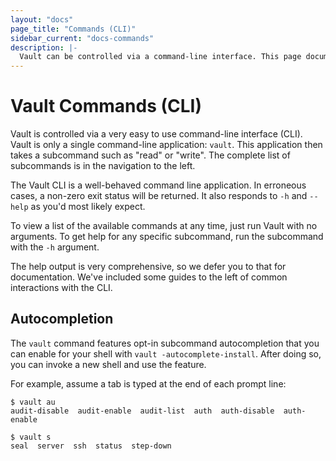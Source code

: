 ```yaml
---
layout: "docs"
page_title: "Commands (CLI)"
sidebar_current: "docs-commands"
description: |-
  Vault can be controlled via a command-line interface. This page documents all the commands Vault accepts.
---
```


# Vault Commands (CLI)

Vault is controlled via a very easy to use command-line interface (CLI).
Vault is only a single command-line application: `vault`. This application
then takes a subcommand such as "read" or "write". The complete list of
subcommands is in the navigation to the left.

The Vault CLI is a well-behaved command line application. In erroneous cases,
a non-zero exit status will be returned. It also responds to `-h` and `--help`
as you'd most likely expect.

To view a list of the available commands at any time, just run Vault
with no arguments. To get help for any specific subcommand, run the subcommand
with the `-h` argument.

The help output is very comprehensive, so we defer you to that for documentation.
We've included some guides to the left of common interactions with the
CLI.

## Autocompletion

The `vault` command features opt-in subcommand autocompletion that you can
enable for your shell with `vault -autocomplete-install`. After doing so,
you can invoke a new shell and use the feature.

For example, assume a tab is typed at the end of each prompt line:

```
$ vault au
audit-disable  audit-enable  audit-list  auth  auth-disable  auth-enable

$ vault s
seal  server  ssh  status  step-down
```
